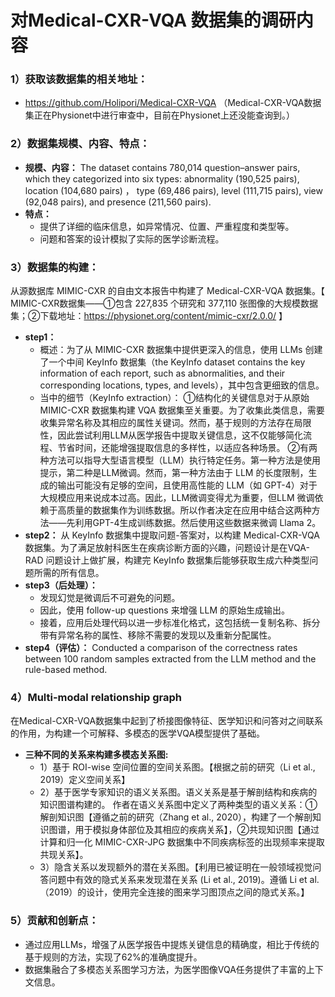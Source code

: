 # 对Medical-CXR-VQA 数据集的调研内容

### 1）获取该数据集的相关地址：
- https://github.com/Holipori/Medical-CXR-VQA
（Medical-CXR-VQA数据集正在Physionet中进行审查中，目前在Physionet上还没能查询到。）

### 2）数据集规模、内容、特点：
- **规模、内容：**
The dataset contains 780,014 question–answer pairs, which they categorized into six types: abnormality (190,525 pairs), location (104,680 pairs) ， type (69,486 pairs), level (111,715 pairs), view (92,048 pairs), and presence (211,560 pairs).
- **特点：**
  - 提供了详细的临床信息，如异常情况、位置、严重程度和类型等。
  - 问题和答案的设计模拟了实际的医学诊断流程。

###  3）数据集的构建：
从源数据库 MIMIC-CXR 的自由文本报告中构建了 Medical-CXR-VQA 数据集。【 MIMIC-CXR数据集——①包含 227,835 个研究和 377,110 张图像的大规模数据集；②下载地址：https://physionet.org/content/mimic-cxr/2.0.0/ 】
- **step1：**
  - 概述：为了从 MIMIC-CXR 数据集中提供更深入的信息，使用 LLMs 创建了一个中间 KeyInfo 数据集（the KeyInfo dataset contains the key information of each report, such as abnormalities, and their corresponding locations, types, and levels），其中包含更细致的信息。
  - 当中的细节（KeyInfo extraction）：
  ①结构化的关键信息对于从原始 MIMIC-CXR 数据集构建 VQA 数据集至关重要。为了收集此类信息，需要收集异常名称及其相应的属性关键词。然而，基于规则的方法存在局限性，因此尝试利用LLM从医学报告中提取关键信息，这不仅能够简化流程、节省时间，还能增强提取信息的多样性，以适应各种场景。
  ②有两种方法可以指导大型语言模型（LLM）执行特定任务。第一种方法是使用提示，第二种是LLM微调。然而，第一种方法由于 LLM 的长度限制，生成的输出可能没有足够的空间，且使用高性能的 LLM（如 GPT-4）对于大规模应用来说成本过高。因此，LLM微调变得尤为重要，但LLM 微调依赖于高质量的数据集作为训练数据。所以作者决定在应用中结合这两种方法——先利用GPT-4生成训练数据。然后使用这些数据来微调 Llama 2。
- **step2：**
  从 KeyInfo 数据集中提取问题-答案对，以构建 Medical-CXR-VQA 数据集。为了满足放射科医生在疾病诊断方面的兴趣，问题设计是在VQA-RAD 问题设计上做扩展，构建完 KeyInfo 数据集后能够获取生成六种类型问题所需的所有信息。
- **step3（后处理）：**
  - 发现幻觉是微调后不可避免的问题。
  - 因此，使用 follow-up questions 来增强 LLM 的原始生成输出。
  - 接着，应用后处理代码以进一步标准化格式，这包括统一复制名称、拆分带有异常名称的属性、移除不需要的发现以及重新分配属性。
- **step4（评估）：**
  Conducted a comparison of the correctness rates between 100 random samples extracted from the LLM method and the rule-based method.
 
### 4）Multi-modal relationship graph
在Medical-CXR-VQA数据集中起到了桥接图像特征、医学知识和问答对之间联系的作用，为构建一个可解释、多模态的医学VQA模型提供了基础。
- **三种不同的关系来构建多模态关系图:**
  - 1）基于 ROI-wise 空间位置的空间关系图。【根据之前的研究（Li et al., 2019）定义空间关系】
  - 2）基于医学专家知识的语义关系图。语义关系是基于解剖结构和疾病的知识图谱构建的。 作者在语义关系图中定义了两种类型的语义关系：①解剖知识图【遵循之前的研究（Zhang et al., 2020），构建了一个解剖知识图谱，用于模拟身体部位及其相应的疾病关系】，②共现知识图【通过计算和归一化 MIMIC-CXR-JPG 数据集中不同疾病标签的出现频率来提取共现关系】。
  - 3）隐含关系以发现额外的潜在关系图。【利用已被证明在一般领域视觉问答问题中有效的隐式关系来发现潜在关系 (Li et al., 2019)。遵循 Li et al.（2019）的设计，使用完全连接的图来学习图顶点之间的隐式关系。】

### 5）贡献和创新点：
- 通过应用LLMs，增强了从医学报告中提炼关键信息的精确度，相比于传统的基于规则的方法，实现了62%的准确度提升。
- 数据集融合了多模态关系图学习方法，为医学图像VQA任务提供了丰富的上下文信息。
